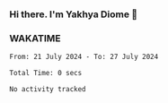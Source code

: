 ### Hi there. I'm Yakhya Diome 👋

### WAKATIME
<!--START_SECTION:waka-->

```txt
From: 21 July 2024 - To: 27 July 2024

Total Time: 0 secs

No activity tracked
```

<!--END_SECTION:waka-->
